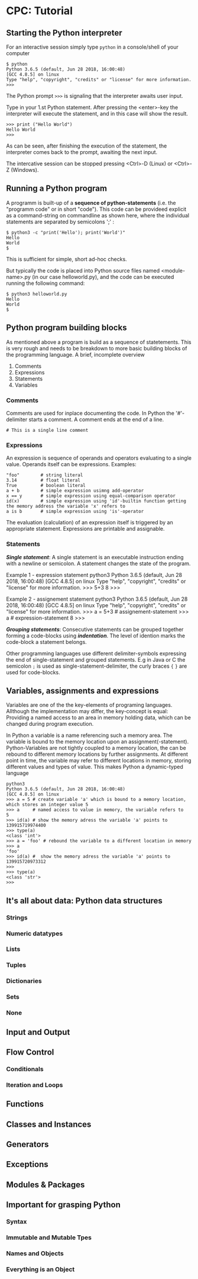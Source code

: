# CPC: Tutorial

## Starting the Python interpreter

For an interactive session simply type `python` in a console/shell of your computer

    $ python
    Python 3.6.5 (default, Jun 28 2018, 16:00:48) 
    [GCC 4.8.5] on linux
    Type "help", "copyright", "credits" or "license" for more information.
    >>> 

The Python prompt `>>>` is signaling that the interpreter awaits user input.

Type in your 1.st Python statement. After pressing the \<enter\>-key the interpreter will execute the statement, and in this
case will show the result.

    >>> print ("Hello World")
    Hello World
    >>>

As can be seen, after finishing the execution of the statement, the interpreter comes back to the prompt, awaiting the next input.

The intercative session can be stopped pressing \<Ctrl\>-D (Linux) or \<Ctrl\>-Z (Windows).


## Running a Python program

A programm is built-up of a **sequence of python-statements** (i.e. the "programm code" or in short "code"). This code can be provideed explicit as a command-string on commandline as shown here, where the individual statements are separated by semicolons ';' :

    $ python3 -c "print('Hello'); print('World')"
    Hello
    World
    $

This is sufficient for simple, short ad-hoc checks.

But typically the code is placed into Python source files named \<module-name\>.py (in our case helloworld.py),
  and the code can be executed running the following command:

    $ python3 helloworld.py
    Hello
    World
    $
 
## Python program building blocks

As mentioned above a program is build as a sequence of statetements. This is very rough and needs to be breakdown to more basic building blocks of the programming language. A brief, incomplete overview

1. Comments
2. Expressions
3. Statements
4. Variables


### Comments

Comments are used for inplace documenting the code. In Python the '#'-delimiter starts a comment.
A comment ends at the end of a line.

    # This is a single line comment


### Expressions

An expression is sequence of operands and operators evaluating to a single value. Operands itself can be expressions.
Examples:

    "foo"        # string literal
    3.14         # float literal
    True         # boolean literal
    a + b        # simple expression usimng add-operator
    x == y       # simple expression using equal-comparison operator
    id(x)        # simple expression using 'id'-builtin function getting the memory address the variable 'x' refers to
    a is b       # simple expression using 'is'-operator

The evaluation (calculation) of an expression itself is triggered by an appropriate statement.
Expressions are printable and assignable.


### Statements

***Single statement***:
A single statement is an executable instruction ending with a newline or semicolon. A statement changes the state of the program.

Example 1 - expression statement
    python3
    Python 3.6.5 (default, Jun 28 2018, 16:00:48) 
    [GCC 4.8.5] on linux
    Type "help", "copyright", "credits" or "license" for more information.
    >>> 5+3
    8
    >>> 

Example 2 - assignement statement
    python3
    Python 3.6.5 (default, Jun 28 2018, 16:00:48) 
    [GCC 4.8.5] on linux
    Type "help", "copyright", "credits" or "license" for more information.
    >>> a = 5+3 # assignement-statement
    >>> a       # expression-statement
    8
    >>> 
    

***Grouping statements***:
Consecutive statements can be grouped together forming a code-blocks using ___indentation___. The level of idention marks the code-block
a statement belongs.

Other programming languages use different delimiter-symbols expressing the end of single-statement and grouped statements.
E.g in Java or C the semicolon `;` is used as single-statement-delimiter, the curly braces `{` `}` are used for code-blocks.

## Variables, assignments and expressions

Variables are one of the the key-elements of programing languages. Allthough the implementation may differ, the key-concept is equal:
Providing a named access to an area in memory holding data, which can be changed during program execution.

In Python a variable is a name referencing such a memory area. The variable is bound to the memory location upon an assignment(-statement).
Python-Variables are not tightly coupled to a memory location, the can be rebound to different memory locations by further assignments. At different point in time, the variable may refer to different locations in memory, storing different values and types of value. This makes Python a dynamic-typed language

    python3
    Python 3.6.5 (default, Jun 28 2018, 16:00:48) 
    [GCC 4.8.5] on linux
    >>> a = 5 # create variable 'a' which is bound to a memory location, which stores an integer value 5
    >>> a     # named access to value in memory, the variable refers to
    5
    >>> id(a) # show the memory adress the variable 'a' points to
    139915719974400
    >>> type(a)
    <class 'int'>
    >>> a = 'foo' # rebound the variable to a different location in memory
    >>> a
    'foo'
    >>> id(a) #  show the memory adress the variable 'a' points to
    139915720973312
    >>> 
    >>> type(a)
    <class 'str'>
    >>> 


## It's all about data: Python data structures

### Strings

### Numeric datatypes

### Lists

### Tuples

### Dictionaries

### Sets

### None

## Input and Output

## Flow Control

### Conditionals

### Iteration and Loops


## Functions


## Classes and Instances


## Generators


## Exceptions


## Modules & Packages


## Important for grasping Python

### Syntax

### Immutable and Mutable Tpes

### Names and Objects

### Everything is an Object
